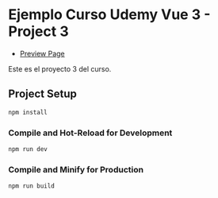 # Ejemplo Curso Udemy Vue 3 - Project 3

- [Preview Page](https://gwalls86-vue-project-3.netlify.app/)

Este es el proyecto 3 del curso.

## Project Setup

```sh
npm install
```

### Compile and Hot-Reload for Development

```sh
npm run dev
```

### Compile and Minify for Production

```sh
npm run build
```
